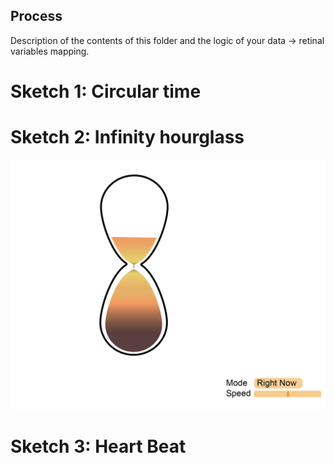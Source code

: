 ## Process

Description of the contents of this folder and the logic of your data → retinal variables mapping.
# Sketch 1: Circular time 



# Sketch 2: Infinity hourglass
![Infinity hourglass](https://github.com/nourzein/dvia-2019/blob/master/1.mapping-time/process/hourgladd.png)

# Sketch 3: Heart Beat
